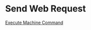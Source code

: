 # Send Web Request




[Execute Machine Command](/lod/quick-starts/life-cycle-actions/web-request.md)
